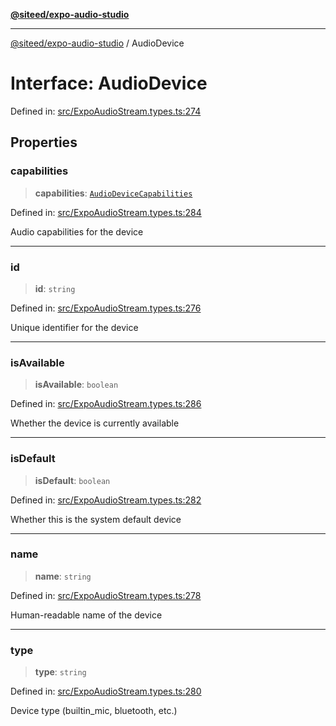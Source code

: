[**@siteed/expo-audio-studio**](../README.md)

***

[@siteed/expo-audio-studio](../README.md) / AudioDevice

# Interface: AudioDevice

Defined in: [src/ExpoAudioStream.types.ts:274](https://github.com/deeeed/expo-audio-stream/blob/7b07755001ee12fbd6e31851daf59b90f4897232/packages/expo-audio-studio/src/ExpoAudioStream.types.ts#L274)

## Properties

### capabilities

> **capabilities**: [`AudioDeviceCapabilities`](AudioDeviceCapabilities.md)

Defined in: [src/ExpoAudioStream.types.ts:284](https://github.com/deeeed/expo-audio-stream/blob/7b07755001ee12fbd6e31851daf59b90f4897232/packages/expo-audio-studio/src/ExpoAudioStream.types.ts#L284)

Audio capabilities for the device

***

### id

> **id**: `string`

Defined in: [src/ExpoAudioStream.types.ts:276](https://github.com/deeeed/expo-audio-stream/blob/7b07755001ee12fbd6e31851daf59b90f4897232/packages/expo-audio-studio/src/ExpoAudioStream.types.ts#L276)

Unique identifier for the device

***

### isAvailable

> **isAvailable**: `boolean`

Defined in: [src/ExpoAudioStream.types.ts:286](https://github.com/deeeed/expo-audio-stream/blob/7b07755001ee12fbd6e31851daf59b90f4897232/packages/expo-audio-studio/src/ExpoAudioStream.types.ts#L286)

Whether the device is currently available

***

### isDefault

> **isDefault**: `boolean`

Defined in: [src/ExpoAudioStream.types.ts:282](https://github.com/deeeed/expo-audio-stream/blob/7b07755001ee12fbd6e31851daf59b90f4897232/packages/expo-audio-studio/src/ExpoAudioStream.types.ts#L282)

Whether this is the system default device

***

### name

> **name**: `string`

Defined in: [src/ExpoAudioStream.types.ts:278](https://github.com/deeeed/expo-audio-stream/blob/7b07755001ee12fbd6e31851daf59b90f4897232/packages/expo-audio-studio/src/ExpoAudioStream.types.ts#L278)

Human-readable name of the device

***

### type

> **type**: `string`

Defined in: [src/ExpoAudioStream.types.ts:280](https://github.com/deeeed/expo-audio-stream/blob/7b07755001ee12fbd6e31851daf59b90f4897232/packages/expo-audio-studio/src/ExpoAudioStream.types.ts#L280)

Device type (builtin_mic, bluetooth, etc.)
